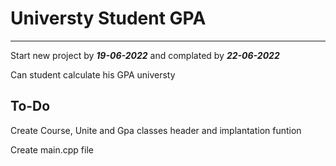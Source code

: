 # Universty Student GPA
________________________________________________________________
Start new project by ***19-06-2022*** and complated by ***22-06-2022***

Can student calculate his GPA universty 

## To-Do
  
Create Course, Unite and Gpa classes header and implantation funtion 

Create main.cpp file 
